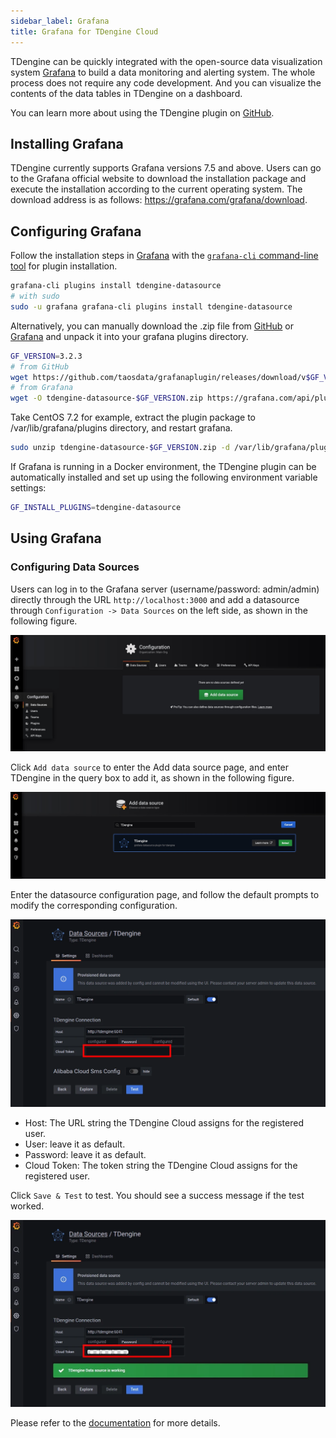 ```yaml
---
sidebar_label: Grafana
title: Grafana for TDengine Cloud
---
```


TDengine can be quickly integrated with the open-source data visualization system [Grafana](https://www.grafana.com/) to build a data monitoring and alerting system. The whole process does not require any code development. And you can visualize the contents of the data tables in TDengine on a dashboard.

You can learn more about using the TDengine plugin on [GitHub](https://github.com/taosdata/grafanaplugin/blob/master/README.md).

## Installing Grafana

TDengine currently supports Grafana versions 7.5 and above. Users can go to the Grafana official website to download the installation package and execute the installation according to the current operating system. The download address is as follows: <https://grafana.com/grafana/download>.

## Configuring Grafana

Follow the installation steps in [Grafana](https://grafana.com/grafana/plugins/tdengine-datasource/?tab=installation) with the [``grafana-cli`` command-line tool](https://grafana.com/docs/grafana/latest/administration/cli/) for plugin installation.

```bash
grafana-cli plugins install tdengine-datasource
# with sudo
sudo -u grafana grafana-cli plugins install tdengine-datasource
```

Alternatively, you can manually download the .zip file from [GitHub](https://github.com/taosdata/grafanaplugin/releases/tag/latest) or [Grafana](https://grafana.com/grafana/plugins/tdengine-datasource/?tab=installation) and unpack it into your grafana plugins directory.

```bash
GF_VERSION=3.2.3
# from GitHub
wget https://github.com/taosdata/grafanaplugin/releases/download/v$GF_VERSION/tdengine-datasource-$GF_VERSION.zip
# from Grafana
wget -O tdengine-datasource-$GF_VERSION.zip https://grafana.com/api/plugins/tdengine-datasource/versions/$GF_VERSION/download
```

Take CentOS 7.2 for example, extract the plugin package to /var/lib/grafana/plugins directory, and restart grafana.

```bash
sudo unzip tdengine-datasource-$GF_VERSION.zip -d /var/lib/grafana/plugins/
```

If Grafana is running in a Docker environment, the TDengine plugin can be automatically installed and set up using the following environment variable settings:

```bash
GF_INSTALL_PLUGINS=tdengine-datasource
```

## Using Grafana

### Configuring Data Sources

Users can log in to the Grafana server (username/password: admin/admin) directly through the URL `http://localhost:3000` and add a datasource through `Configuration -> Data Sources` on the left side, as shown in the following figure.

![TDengine Database TDinsight plugin add datasource 1](./grafana/add_datasource1.webp)

Click `Add data source` to enter the Add data source page, and enter TDengine in the query box to add it, as shown in the following figure.

![TDengine Database TDinsight plugin add datasource 2](./grafana/add_datasource2.webp)

Enter the datasource configuration page, and follow the default prompts to modify the corresponding configuration.

![TDengine Database TDinsight plugin add database 3](./grafana/add_datasource3.webp)

- Host: The URL string the TDengine Cloud assigns for the registered user.
- User: leave it as default.
- Password: leave it as default.
- Cloud Token: The token string the TDengine Cloud assigns for the registered user.

Click `Save & Test` to test. You should see a success message if the test worked.

![TDengine Database TDinsight plugin add database 4](./grafana/add_datasource4.webp)

Please refer to the [documentation](https://docs.tdengine.com/third-party/grafana#create-dashboard) for more details.
